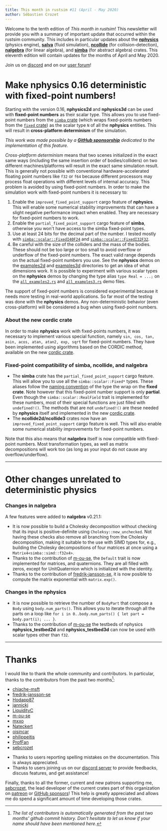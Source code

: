 ```yaml
---
title: This month in rustsim #11 (April - May 2020)
author: Sébastien Crozet
---
```


Welcome to the tenth edition of _This month in rustsim_! This newsletter will provide you with a
summary of important update that occurred within the rustsim community. This includes in particular updates about
the [**nphysics**](https://nphysics.org) (physics engine),  [**salva**](https://salva.rs) (fluid simulation), [**ncollide**](https://ncollide.org) (for collision-detection),
[**nalgebra**](https://nalgebra.org) (for linear algebra), and
[**simba**](https://github.com/rustsim/simba) (for abstract algebra) crates. This eleventh edition will contain updates for the months of April and May 2020.


<!--truncate-->

Join us on [discord](https://discord.gg/vt9DJSW) and on our [user forum](https://discourse.nphysics.org)!

# Make nphysics 0.16 deterministic with fixed-point numbers!

Starting with the version 0.16, **nphysics2d** and **nphysics3d** can be used with **fixed-point numbers** as their scalar
type. This allows you to use fixed-point numbers from the [`simba` crate](https://crates.io/crates/simba) (which wraps
fixed-points numbers from the [`fixed` crate](https://crates.io/crates/fixed)) as the scalar type `N` of all the **nphysics**
entities. This will result in **cross-platform determinism** of the simulation.

_This work was made possible by a [**GitHub sponsorship**](https://github.com/sponsors/sebcrozet/) dedicated to the implementation of this feature._

_Cross-platform determinism_ means that two scenes initialized in the exact same ways (including the same insertion order
of bodies/colliders) on two different machines/platforms will result in the exact same simulation result. This is generally not
possible with conventional hardware-accelerated floating point numbers like `f32` or `f64` because different
processors may process float operations with different levels of internal accuracy. This problem is avoided by using
fixed-point numbers. In order to make the simulation work with fixed-point numbers it is necessary to:
1. Enable the `improved_fixed_point_support` cargo feature of **nphysics**. This will enable some numerical stability improvements
that can have a slight negative performance impact when enabled. They are necessary for fixed-point numbers to work.
2. Enable the `partial_fixed_point_support` cargo feature of **simba**, otherwise you won't have access to the simba fixed-point types.
3. Use at least 24 bits for the decimal part of the number. I tested mostly with
[`simba::scalar::FixedI40F24`](https://docs.rs/simba/0.1.4/simba/scalar/type.FixedI40F24.html) and
[`simba::scalar::FixedI32F32`](https://docs.rs/simba/0.1.4/simba/scalar/type.FixedI32F32.html).
4. Be careful with the size of the colliders and the mass of the bodies. These should not be too large or too small to
avoid overflow or underflow of the fixed-point numbers. The exact valid range depends on the actual fixed-point numbers
you use. See the **nphysics** demos on the [examples2d](https://github.com/rustsim/nphysics/tree/master/examples2d) and
[examples3d](https://github.com/rustsim/nphysics/tree/master/examples3d) directories to get an idea of what dimensions
work. It is possible to experiment with various scalar types on the **nphysics** demos by changing the type alias `type Real = ...;` on the
[`all_examples2.rs`](https://github.com/rustsim/nphysics/blob/1ee5225cb1b57a676b1432fedad8a80a0c4a7c55/examples2d/all_examples2.rs#L69) and
[`all_examples3.rs`](https://github.com/rustsim/nphysics/blob/1ee5225cb1b57a676b1432fedad8a80a0c4a7c55/examples3d/all_examples3.rs#L72) demo files.

The support of fixed-point numbers is considered experimental because it needs more testing in real-world applications.
So far most of the testing was done with the **nphysics** demos. Any non-deterministic behavior (even cross-platform) will
be considered a bug when using fixed-point numbers.

### About the new **cordic** crate

In order to make **nphysics** work with fixed-points numbers, it was necessary to implement various special function, namely
`sin, cos, tan, asin, acos, atan, atan2, exp, sqrt` for fixed-point numbers. They have been implemented using algorithms based on
the CORDIC method, available on the new [cordic crate](https://crates.io/crates/cordic).

### Fixed-point compatibility of simba, ncollide, and nalgebra
- The **simba** crate has the `partial_fixed_point_support` cargo feature. This will allow you to use all the `simba::scalar::Fixed*`
types. These aliases follow the [naming convention](https://docs.rs/fixed/1.0.0/fixed/types/index.html) of the type the
wrap on the **fixed crate**. Note however that this fixed-point number support is only **partial**. Even though the `simba::scalar::RealField`
trait is implemented for these numbers, most of their special functions are just filled with `undefined!()`. The methods that are not
`undefined!()` are these needed by **nphysics** itself and implemented in the new [cordic crate](https://crates.io/crates/cordic).
- The **ncollide2d/ncollide3** crates now have an `improved_fixed_point_support` cargo feature is well. This will also
enable some numerical stability improvements for fixed-point numbers.

Note that this also means that **nalgebra** itself is now compatible with fixed-point numbers. Most transformation types, as
well as matrix decompositions will work too (as long as your input do not cause any overflow/underflow).

----
# Other changes unrelated to deterministic physics
### Changes in nalgebra
A few features were added to **nalgebra** v0.21.1:
- It is now possible to build a Cholesky decomposition without checking that its input is positive-definite using
`Choleksy::new_unchecked`. Not having these checks also remove all branching from the Cholesky decomposition, making it
suitable to the use with SIMD types for, e.g., building the Cholesky decompositions of four matrices at once using a `Matrix4<simba::simd::f32x4>`.
- Thanks to the contribution of [m-ou-se](https://github.com/m-ou-se), the `Default` trait is now implemented for matrices,
  and quaternions. They are all filled with zeros, except for UnitQuaternion which is initialized with the identity.
- Thanks to the contribution of [fredrik-jansson-se](https://github.com/fredrik-jansson-se), it is now posible to compute the
matrix exponential with `matrix.exp()`.

### Changes in the nphysics
- It is now possible to retrieve the number of `BodyPart` that compose a `Body` using `body.num_parts()`. This allows you to
  iterate through all the parts on a loop like `for i in 0..body.num_parts() { let part = body.part(i); ... }`.
- Thanks to the contribution of [m-ou-se](https://github.com/m-ou-se) the testbeds of nphysics **nphysics_testbed2d** and
**nphysics_testbed3d** can now be used with scalar types other than `f32`.
---

# Thanks
I would like to thank the whole community and contributors. In particular, thanks to the contributors from the past two months[^1]:

- [chiache-msft](https://github.com/chiache-msft)
- [fredrik-jansson-se](https://github.com/fredrik-jansson-se)
- [Hodapp87](https://github.com/Hodapp87)
- [jannickj](https://github.com/jannickj)
- [LiquidityC](https://github.com/LiquidityC)
- [m-ou-se](https://github.com/m-ou-se)
- [mxxo](https://github.com/mxxo)
- [Nateckert](https://github.com/Nateckert)
- [oisincar](https://github.com/oisincar)
- [philippeitis](https://github.com/philippeitis)
- [ProfFan](https://github.com/ProfFan)
- [sebcrozet](https://github.com/sebcrozet)
* Thanks to users reporting spelling mistakes on the documentation. This is always appreciated.
* Thanks to users joining us on our [discord server](https://discord.gg/vt9DJSW) to provide feedbacks,
discuss features, and get assistance!

Finally, thanks to all the former, current and new patrons supporting me, [sebcrozet](https://github.com/sebcrozet), the
lead developer of the current crates part of this organization on [patreon](http://patreon.com/sebcrozet) or [GitHub sponsors](https://github.com/sponsors/sebcrozet/)!
This help is greatly appreciated and allows me do spend a significant amount of time developing those crates.

[^1]: _The list of contributors is automatically generated from the past two months' github commit history.
Don't hesitate to let us know if your name should have been mentioned here._
